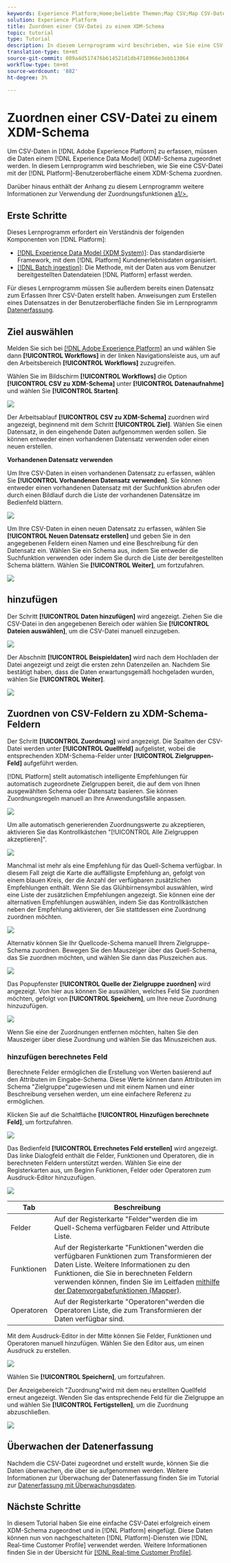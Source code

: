```yaml
---
keywords: Experience Platform;Home;beliebte Themen;Map CSV;Map CSV-Datei;CSV-Datei zu xdm zuordnen;CSV zu xdm;ui-Handbuch zuordnen;
solution: Experience Platform
title: Zuordnen einer CSV-Datei zu einem XDM-Schema
topic: tutorial
type: Tutorial
description: In diesem Lernprogramm wird beschrieben, wie Sie eine CSV-Datei mithilfe der Adobe Experience Platform-Benutzeroberfläche einem XDM-Schema zuordnen.
translation-type: tm+mt
source-git-commit: 089a4d517476b614521d1db4718966e3ebb13064
workflow-type: tm+mt
source-wordcount: '882'
ht-degree: 3%

---
```



# Zuordnen einer CSV-Datei zu einem XDM-Schema

Um CSV-Daten in [!DNL Adobe Experience Platform] zu erfassen, müssen die Daten einem [!DNL Experience Data Model] (XDM)-Schema zugeordnet werden. In diesem Lernprogramm wird beschrieben, wie Sie eine CSV-Datei mit der [!DNL Platform]-Benutzeroberfläche einem XDM-Schema zuordnen.

Darüber hinaus enthält der Anhang zu diesem Lernprogramm weitere Informationen zur Verwendung der Zuordnungsfunktionen [a1/>.](#mapping-functions)

## Erste Schritte

Dieses Lernprogramm erfordert ein Verständnis der folgenden Komponenten von [!DNL Platform]:

- [[!DNL Experience Data Model (XDM System)]](../../xdm/home.md): Das standardisierte Framework, mit dem [!DNL Platform] Kundenerlebnisdaten organisiert.
- [[!DNL Batch ingestion]](../batch-ingestion/overview.md): Die Methode, mit der Daten aus vom Benutzer bereitgestellten Datendateien  [!DNL Platform] erfasst werden.

Für dieses Lernprogramm müssen Sie außerdem bereits einen Datensatz zum Erfassen Ihrer CSV-Daten erstellt haben. Anweisungen zum Erstellen eines Datensatzes in der Benutzeroberfläche finden Sie im Lernprogramm [Datenerfassung](./ingest-batch-data.md).

## Ziel auswählen

Melden Sie sich bei [[!DNL Adobe Experience Platform]](https://platform.adobe.com) an und wählen Sie dann **[!UICONTROL Workflows]** in der linken Navigationsleiste aus, um auf den Arbeitsbereich **[!UICONTROL Workflows]** zuzugreifen.

Wählen Sie im Bildschirm **[!UICONTROL Workflows]** die Option **[!UICONTROL CSV zu XDM-Schema]** unter **[!UICONTROL Datenaufnahme]** und wählen Sie **[!UICONTROL Starten]**.

![](../images/tutorials/map-a-csv-file/workflows.png)

Der Arbeitsablauf **[!UICONTROL CSV zu XDM-Schema]** zuordnen wird angezeigt, beginnend mit dem Schritt **[!UICONTROL Ziel]**. Wählen Sie einen Datensatz, in den eingehende Daten aufgenommen werden sollen. Sie können entweder einen vorhandenen Datensatz verwenden oder einen neuen erstellen.

**Vorhandenen Datensatz verwenden**

Um Ihre CSV-Daten in einen vorhandenen Datensatz zu erfassen, wählen Sie **[!UICONTROL Vorhandenen Datensatz verwenden]**. Sie können entweder einen vorhandenen Datensatz mit der Suchfunktion abrufen oder durch einen Bildlauf durch die Liste der vorhandenen Datensätze im Bedienfeld blättern.

![](../images/tutorials/map-a-csv-file/use-existing-dataset.png)

Um Ihre CSV-Daten in einen neuen Datensatz zu erfassen, wählen Sie **[!UICONTROL Neuen Datensatz erstellen]** und geben Sie in den angegebenen Feldern einen Namen und eine Beschreibung für den Datensatz ein. Wählen Sie ein Schema aus, indem Sie entweder die Suchfunktion verwenden oder indem Sie durch die Liste der bereitgestellten Schema blättern. Wählen Sie **[!UICONTROL Weiter]**, um fortzufahren.

![](../images/tutorials/map-a-csv-file/create-new-dataset.png)

## hinzufügen

Der Schritt **[!UICONTROL Daten hinzufügen]** wird angezeigt. Ziehen Sie die CSV-Datei in den angegebenen Bereich oder wählen Sie **[!UICONTROL Dateien auswählen]**, um die CSV-Datei manuell einzugeben.

![](../images/tutorials/map-a-csv-file/add-data.png)

Der Abschnitt **[!UICONTROL Beispieldaten]** wird nach dem Hochladen der Datei angezeigt und zeigt die ersten zehn Datenzeilen an. Nachdem Sie bestätigt haben, dass die Daten erwartungsgemäß hochgeladen wurden, wählen Sie **[!UICONTROL Weiter]**.

![](../images/tutorials/map-a-csv-file/sample-data.png)

## Zuordnen von CSV-Feldern zu XDM-Schema-Feldern

Der Schritt **[!UICONTROL Zuordnung]** wird angezeigt. Die Spalten der CSV-Datei werden unter **[!UICONTROL Quellfeld]** aufgelistet, wobei die entsprechenden XDM-Schema-Felder unter **[!UICONTROL Zielgruppen-Feld]** aufgeführt werden.

[!DNL Platform] stellt automatisch intelligente Empfehlungen für automatisch zugeordnete Zielgruppen bereit, die auf dem von Ihnen ausgewählten Schema oder Datensatz basieren. Sie können Zuordnungsregeln manuell an Ihre Anwendungsfälle anpassen.

![](../images/tutorials/map-a-csv-file/mapping-with-suggestions.png)

Um alle automatisch generierenden Zuordnungswerte zu akzeptieren, aktivieren Sie das Kontrollkästchen &quot;[!UICONTROL Alle Zielgruppen akzeptieren]&quot;.

![](../images/tutorials/map-a-csv-file/filled-mapping-with-suggestions.png)

Manchmal ist mehr als eine Empfehlung für das Quell-Schema verfügbar. In diesem Fall zeigt die Karte die auffälligste Empfehlung an, gefolgt von einem blauen Kreis, der die Anzahl der verfügbaren zusätzlichen Empfehlungen enthält. Wenn Sie das Glühbirnensymbol auswählen, wird eine Liste der zusätzlichen Empfehlungen angezeigt. Sie können eine der alternativen Empfehlungen auswählen, indem Sie das Kontrollkästchen neben der Empfehlung aktivieren, der Sie stattdessen eine Zuordnung zuordnen möchten.

![](../images/tutorials/map-a-csv-file/multiple-recommendations.png)

Alternativ können Sie Ihr Quellcode-Schema manuell Ihrem Zielgruppe-Schema zuordnen. Bewegen Sie den Mauszeiger über das Quell-Schema, das Sie zuordnen möchten, und wählen Sie dann das Pluszeichen aus.

![](../images/tutorials/map-a-csv-file/mapping-with-suggestions-and-buttons.png)

Das Popupfenster **[!UICONTROL Quelle der Zielgruppe zuordnen]** wird angezeigt. Von hier aus können Sie auswählen, welches Feld Sie zuordnen möchten, gefolgt von **[!UICONTROL Speichern]**, um Ihre neue Zuordnung hinzuzufügen.

![](../images/tutorials/map-a-csv-file/manual-mapping.png)

Wenn Sie eine der Zuordnungen entfernen möchten, halten Sie den Mauszeiger über diese Zuordnung und wählen Sie das Minuszeichen aus.

### hinzufügen berechnetes Feld

Berechnete Felder ermöglichen die Erstellung von Werten basierend auf den Attributen im Eingabe-Schema. Diese Werte können dann Attributen im Schema &quot;Zielgruppe&quot;zugewiesen und mit einem Namen und einer Beschreibung versehen werden, um eine einfachere Referenz zu ermöglichen.

Klicken Sie auf die Schaltfläche **[!UICONTROL Hinzufügen berechnete Feld]**, um fortzufahren.

![](../images/tutorials/map-a-csv-file/add-calculated-field.png)

Das Bedienfeld **[!UICONTROL Errechnetes Feld erstellen]** wird angezeigt. Das linke Dialogfeld enthält die Felder, Funktionen und Operatoren, die in berechneten Feldern unterstützt werden. Wählen Sie eine der Registerkarten aus, um Beginn Funktionen, Felder oder Operatoren zum Ausdruck-Editor hinzuzufügen.

![](../images/tutorials/map-a-csv-file/create-calculated-fields.png)

| Tab | Beschreibung |
| --------- | ----------- |
| Felder | Auf der Registerkarte &quot;Felder&quot;werden die im Quell-Schema verfügbaren Felder und Attribute Liste. |
| Funktionen | Auf der Registerkarte &quot;Funktionen&quot;werden die verfügbaren Funktionen zum Transformieren der Daten Liste. Weitere Informationen zu den Funktionen, die Sie in berechneten Feldern verwenden können, finden Sie im Leitfaden [mithilfe der Datenvorgabefunktionen (Mapper)](../../data-prep/functions.md). |
| Operatoren  | Auf der Registerkarte &quot;Operatoren&quot;werden die Operatoren Liste, die zum Transformieren der Daten verfügbar sind. |

Mit dem Ausdruck-Editor in der Mitte können Sie Felder, Funktionen und Operatoren manuell hinzufügen. Wählen Sie den Editor aus, um einen Ausdruck zu erstellen.

![](../images/tutorials/map-a-csv-file/create-calculated-field.png)

Wählen Sie **[!UICONTROL Speichern]**, um fortzufahren.

Der Anzeigebereich &quot;Zuordnung&quot;wird mit dem neu erstellten Quellfeld erneut angezeigt. Wenden Sie das entsprechende Feld für die Zielgruppe an und wählen Sie **[!UICONTROL Fertigstellen]**, um die Zuordnung abzuschließen.

![](../images/tutorials/map-a-csv-file/new-calculated-field.png)

## Überwachen der Datenerfassung

Nachdem die CSV-Datei zugeordnet und erstellt wurde, können Sie die Daten überwachen, die über sie aufgenommen werden. Weitere Informationen zur Überwachung der Datenerfassung finden Sie im Tutorial zur [Datenerfassung mit Überwachungsdaten](../../ingestion/quality/monitor-data-ingestion.md).

## Nächste Schritte

In diesem Tutorial haben Sie eine einfache CSV-Datei erfolgreich einem XDM-Schema zugeordnet und in [!DNL Platform] eingefügt. Diese Daten können nun von nachgeschalteten [!DNL Platform]-Diensten wie [!DNL Real-time Customer Profile] verwendet werden. Weitere Informationen finden Sie in der Übersicht für [[!DNL Real-time Customer Profile]](../../profile/home.md).
